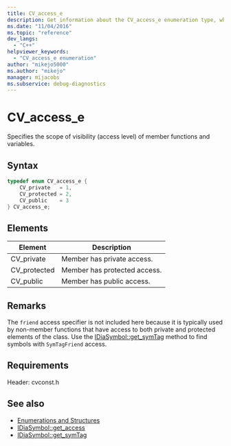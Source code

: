 ```yaml
---
title: CV_access_e
description: Get information about the CV_access_e enumeration type, which specifies the scope of visibility (access level) of members in the debug interface access SDK.
ms.date: "11/04/2016"
ms.topic: "reference"
dev_langs:
  - "C++"
helpviewer_keywords:
  - "CV_access_e enumeration"
author: "mikejo5000"
ms.author: "mikejo"
manager: mijacobs
ms.subservice: debug-diagnostics
---
```


# CV_access_e

Specifies the scope of visibility (access level) of member functions and variables.

## Syntax

```c++
typedef enum CV_access_e {
    CV_private   = 1,
    CV_protected = 2,
    CV_public    = 3
} CV_access_e;
```

## Elements

| Element      | Description                  |
| ------------ | ---------------------------- |
| CV_private   | Member has private access.   |
| CV_protected | Member has protected access. |
| CV_public    | Member has public access.    |

## Remarks

The `friend` access specifier is not included here because it is typically used by non-member functions that have access to both private and protected elements of the class. Use the [IDiaSymbol::get_symTag](../../debugger/debug-interface-access/idiasymbol-get-symtag.md) method to find symbols with `SymTagFriend` access.

## Requirements

Header: cvconst.h

## See also

- [Enumerations and Structures](../../debugger/debug-interface-access/enumerations-and-structures.md)
- [IDiaSymbol::get_access](../../debugger/debug-interface-access/idiasymbol-get-access.md)
- [IDiaSymbol::get_symTag](../../debugger/debug-interface-access/idiasymbol-get-symtag.md)
